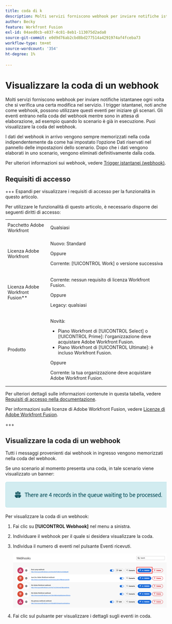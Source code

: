 ```yaml
---
title: coda di k
description: Molti servizi forniscono webhook per inviare notifiche istantanee ogni volta che si verifica una certa modifica nel servizio. I trigger istantanei, noti anche come webhook, possono utilizzare questi eventi per iniziare gli scenari. Gli eventi entrano nella coda del webhook mentre sono in attesa di elaborazione, ad esempio quando lo scenario è già in esecuzione. Puoi visualizzare la coda del webhook.
author: Becky
feature: Workfront Fusion
exl-id: 04aed0cb-e837-4c81-8eb1-113075d2ada8
source-git-commit: e0d9d76ab2cbd8bd277514a4291974af4fceba73
workflow-type: tm+mt
source-wordcount: '354'
ht-degree: 1%

---
```


# Visualizzare la coda di un webhook

Molti servizi forniscono webhook per inviare notifiche istantanee ogni volta che si verifica una certa modifica nel servizio. I trigger istantanei, noti anche come webhook, possono utilizzare questi eventi per iniziare gli scenari. Gli eventi entrano nella coda del webhook mentre sono in attesa di elaborazione, ad esempio quando lo scenario è già in esecuzione. Puoi visualizzare la coda del webhook.

I dati del webhook in arrivo vengono sempre memorizzati nella coda indipendentemente da come hai impostato l’opzione Dati riservati nel pannello delle impostazioni dello scenario. Dopo che i dati vengono elaborati in uno scenario, vengono eliminati definitivamente dalla coda.

Per ulteriori informazioni sui webhook, vedere [Trigger istantanei (webhook)](/help/workfront-fusion/references/modules/webhooks-reference.md).

## Requisiti di accesso

+++ Espandi per visualizzare i requisiti di accesso per la funzionalità in questo articolo.

Per utilizzare le funzionalità di questo articolo, è necessario disporre dei seguenti diritti di accesso:

<table style="table-layout:auto">
 <col> 
 <col> 
 <tbody> 
  <tr> 
   <td role="rowheader">Pacchetto Adobe Workfront</td> 
   <td> <p>Qualsiasi</p> </td> 
  </tr> 
  <tr data-mc-conditions=""> 
   <td role="rowheader">Licenza Adobe Workfront</td> 
   <td> <p>Nuovo: Standard</p><p>Oppure</p><p>Corrente: [!UICONTROL Work] o versione successiva</p> </td> 
  </tr> 
  <tr> 
   <td role="rowheader">Licenza Adobe Workfront Fusion**</td> 
   <td>
   <p>Corrente: nessun requisito di licenza Workfront Fusion.</p>
   <p>Oppure</p>
   <p>Legacy: qualsiasi </p>
   </td> 
  </tr> 
  <tr> 
   <td role="rowheader">Prodotto</td> 
   <td>
   <p>Novità:</p> <ul><li>Piano Workfront di [!UICONTROL Select] o [!UICONTROL Prime]: l'organizzazione deve acquistare Adobe Workfront Fusion.</li><li>Piano Workfront di [!UICONTROL Ultimate]: è incluso Workfront Fusion.</li></ul>
   <p>Oppure</p>
   <p>Corrente: la tua organizzazione deve acquistare Adobe Workfront Fusion.</p>
   </td> 
  </tr>
 </tbody> 
</table>

Per ulteriori dettagli sulle informazioni contenute in questa tabella, vedere [Requisiti di accesso nella documentazione](/help/workfront-fusion/references/licenses-and-roles/access-level-requirements-in-documentation.md).

Per informazioni sulle licenze di Adobe Workfront Fusion, vedere [Licenze di Adobe Workfront Fusion](/help/workfront-fusion/set-up-and-manage-workfront-fusion/licensing-operations-overview/license-automation-vs-integration.md).

+++

## Visualizzare la coda di un webhook

Tutti i messaggi provenienti dai webhook in ingresso vengono memorizzati nella coda del webhook.

Se uno scenario al momento presenta una coda, in tale scenario viene visualizzato un banner:

![Banner coda](assets/queue-banner.png)

Per visualizzare la coda di un webhook:

1. Fai clic su **[!UICONTROL Webhook]** nel menu a sinistra.
1. Individuare il webhook per il quale si desidera visualizzare la coda.
1. Individua il numero di eventi nel pulsante Eventi ricevuti.

   ![Coda webhook](assets/webhook-queue.png)

1. Fai clic sul pulsante per visualizzare i dettagli sugli eventi in coda.
